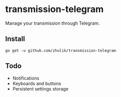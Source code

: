 # transmission-telegram

Manage your transmission through Telegram.


## Install

`go get -u github.com/zhulik/transmission-telegram`

## Todo

* Notifications
* Keyboards and buttons
* Persistent settings storage
